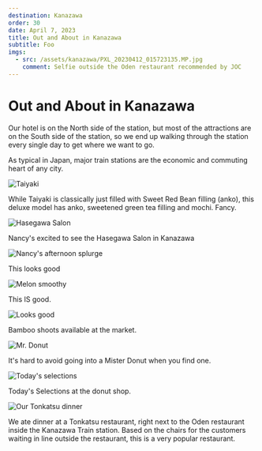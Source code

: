 ```yaml
---
destination: Kanazawa
order: 30
date: April 7, 2023
title: Out and About in Kanazawa
subtitle: Foo
imgs: 
  - src: /assets/kanazawa/PXL_20230412_015723135.MP.jpg
    comment: Selfie outside the Oden restaurant recommended by JOC
---
```


# Out and About in Kanazawa

Our hotel is on the North side of the station, but most of the attractions are on the South side of the station, so we end up walking through the station every single day to get where we want to go. 

As typical in Japan, major train stations are the economic and commuting heart of any city.

![Taiyaki](/assets/kanazawa/PXL_20230412_025823750-1681392344537.jpg)

While Taiyaki is classically just filled with Sweet Red Bean filling (anko), this deluxe model has anko, sweetened green tea filling and mochi. Fancy.

![Hasegawa Salon](/assets/kanazawa/PXL_20230412_052126652-1681392344248.jpg)

Nancy's excited to see the Hasegawa Salon in Kanazawa

![Nancy's afternoon splurge](/assets/kanazawa/PXL_20230412_054319904-1681392343942.jpg)

This looks good

![ Melon smoothy](/assets/kanazawa/PXL_20230412_053215632-1681392344095.jpg)

This IS good.

![Looks good](/assets/kanazawa/PXL_20230412_055307720.jpg)

Bamboo shoots available at the market. 

![Mr. Donut](/assets/kanazawa/PXL_20230412_064143335.jpg)

It's hard to avoid going into a Mister Donut when you find one.

![Today's selections](/assets/kanazawa/PXL_20230412_063957671.MP-1681392343206.jpg)

Today's Selections at the donut shop.

![Our Tonkatsu dinner](/assets/kanazawa/PXL_20230412_093055452.MP.jpg)

We ate dinner at a Tonkatsu restaurant, right next to the Oden restaurant inside the Kanazawa Train station. Based on the chairs for the customers waiting in line outside the restaurant, this is a very popular restaurant.